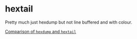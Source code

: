 # hextail
Pretty much just hexdump but not line buffered and with colour.

[Comparison of `hexdump` and `hextail`](https://github.com/edpenz/hextail/blob/master/preview.svg)
